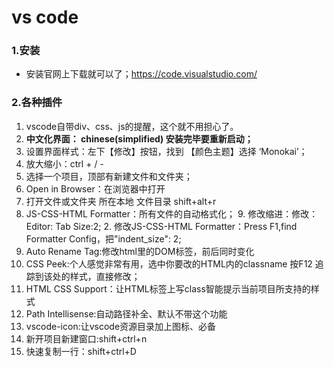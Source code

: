 # vs code

### 1.安装

* 安装官网上下载就可以了；https://code.visualstudio.com/

### 2.各种插件

1. vscode自带div、css、js的提醒，这个就不用担心了。
2. **中文化界面： chinese(simplified) 安装完毕要重新启动；**
3. 设置界面样式：左下【修改】按钮，找到 【颜色主题】选择 ‘Monokai’；
4. 放大缩小：ctrl + / -
5. 选择一个项目，顶部有新建文件和文件夹；
6. Open in Browser：在浏览器中打开
7. 打开文件或文件夹 所在本地 文件目录 shift+alt+r
8. JS-CSS-HTML Formatter：所有文件的自动格式化；
   9. 修改缩进：修改：Editor: Tab Size:2;
   2. 修改JS-CSS-HTML Formatter：Press F1,find Formatter Config，把"indent_size": 2;
11. Auto Rename Tag:修改html里的DOM标签，前后同时变化
12. CSS Peek:个人感觉非常有用，选中你要改的HTML内的classname 按F12 追踪到该处的样式，直接修改；
13. HTML CSS Support：让HTML标签上写class智能提示当前项目所支持的样式
15. Path Intellisense:自动路径补全、默认不带这个功能
16. vscode-icon:让vscode资源目录加上图标、必备
18. 新开项目新建窗口:shift+ctrl+n
19. 快速复制一行：shift+ctrl+D